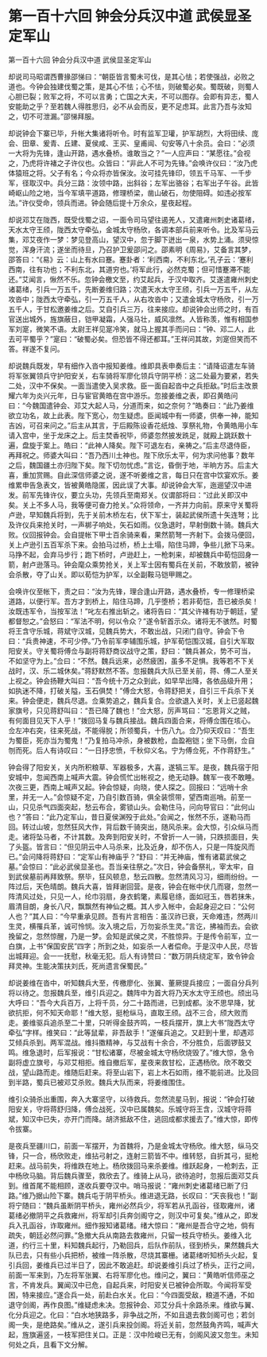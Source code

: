 # 第一百十六回        钟会分兵汉中道        武侯显圣定军山

第一百十六回        钟会分兵汉中道        武侯显圣定军山


却说司马昭谓西曹掾邵悌曰：“朝臣皆言蜀未可伐，是其心怯；若使强战，必败之道也。今钟会独建伐蜀之策，是其心不怯；心不怯，则破蜀必矣。蜀既破，则蜀人心胆已裂；败军之将，不可以言勇；亡国之大夫，不可以图存。会即有异志，蜀人安能助之乎？至若魏人得胜思归，必不从会而反，更不足虑耳。此言乃吾与汝知之，切不可泄漏。”邵悌拜服。


却说钟会下寨已毕，升帐大集诸将听令。时有监军卫瓘，护军胡烈，大将田续、庞会、田章、爰青、丘建、夏侯咸、王买、皇甫闿、句安等八十余员。会曰：“必须一大将为先锋，逢山开路，遇水叠桥。谁敢当之？”一人应声曰：“某愿往。”会视之，乃虎将许褚之子许仪也。众皆曰：“非此人不可为先锋。”会唤许仪曰：“汝乃虎体猿班之将。父子有名；今众将亦皆保汝。汝可挂先锋印，领五千马军、一千步军，径取汉中。兵分三路：汝领中路，出斜谷；左军出骆谷；右军出子午谷。此皆崎岖山险之地，当今军填平道路，修理桥梁，凿山破石，勿使阻碍。如违必按军法。”许仪受命，领兵而进。钟会随后提十万余众，星夜起程。


却说邓艾在陇西，既受伐蜀之诏，一面令司马望往遏羌人，又遣雍州刺史诸葛绪，天水太守王颀，陇西太守牵弘，金城太守杨欣，各调本部兵前来听令。比及军马云集，邓艾夜作一梦：梦见登高山，望汉中，忽于脚下迸出一泉，水势上涌。须臾惊觉，浑身汗流；遂坐而待旦，乃召护卫爰邵问之。邵素明《周易》，艾备言其梦，邵答曰：“《易》云：山上有水曰蹇。蹇卦者：‘利西南，不利东北。’孔子云：‘蹇利西南，往有功也；不利东北，其道穷也。’将军此行，必然克蜀；但可惜蹇滞不能还。”艾闻言，愀然不乐。忽钟会檄文至，约艾起兵，于汉中取齐。艾遂遣雍州刺史诸葛绪，引兵一万五千，先断姜维归路；次遣天水太守王颀，引兵一万五千，从左攻沓中；陇西太守牵弘，引一万五千人，从右攻沓中；又遣金城太守杨欣，引一万五千人，于甘松邀姜维之后。艾自引兵三万，往来接应。却说钟会出师之时，有百官送出城外，旌旗蔽日，铠甲凝霜，人强马壮，威风凛然。人皆称羡，惟有相国参军刘寔，微笑不语。太尉王祥见寔冷笑，就马上握其手而问曰：“钟、邓二人，此去可平蜀乎？”寔曰：“破蜀必矣。但恐皆不得还都耳。”王祥问其故，刘寔但笑而不答。祥遂不复问。


却说魏兵既发，早有细作入沓中报知姜维。维即具表申奏后主：“请降诏遣左车骑将军张翼领兵守护阳安关，右车骑将军廖化领兵守阴平桥：这二处最为要紧，若失二处，汉中不保矣。一面当遣使入吴求救。臣一面自起沓中之兵拒敌。”时后主改景耀六年为炎兴元年，日与宦官黄皓在宫中游乐。忽接姜维之表，即召黄皓问曰：“今魏国遣钟会、邓艾大起人马，分道而来，如之奈何？”皓奏曰：“此乃姜维欲立功名，故上此表。陛下宽心，勿生疑虑。臣闻城中有一师婆，供奉一神，能知吉凶，可召来问之。”后主从其言，于后殿陈设香花纸烛、享祭礼物，令黄皓用小车请入宫中，坐于龙床之上。后主焚香祝毕，师婆忽然披发跣足，就殿上跳跃数十遍，盘旋于案上。皓曰：“此神人降矣。陛下可退左右，亲祷之。”后主尽退侍臣，再拜祝之。师婆大叫曰：“吾乃西川土神也。陛下欣乐太平，何为求问他事？数年之后，魏国疆土亦归陛下矣。陛下切勿忧虑。”言讫，昏倒于地，半晌方苏。后主大喜，重加赏赐。自此深信师婆之说，遂不听姜维之言，每日只在宫中饮宴欢乐。姜维累申告急表文，皆被黄皓隐匿，因此误了大事。却说钟会大军，迤逦望汉中进发。前军先锋许仪，要立头功，先领兵至南郑关。仪谓部将曰：“过此关即汉中矣。关上不多人马，我等便可奋力抢关。”众将领命，一齐并力向前。原来守关蜀将卢逊，早知魏兵将到，先于关前木桥左右，伏下军士，装起武侯所遗十矢连弩；比及许仪兵来抢关时，一声梆子响处，矢石如雨。仪急退时，早射倒数十骑。魏兵大败。仪回报钟会。会自提帐下甲士百余骑来看，果然箭弩一齐射下。会拨马便回，关上卢逊引五百军杀下来。会拍马过桥，桥上土塌，陷住马蹄，争些儿掀下马来。马挣不起，会弃马步行；跑下桥时，卢逊赶上，一枪刺来，却被魏兵中荀恺回身一箭，射卢逊落马。钟会麾众乘势抢关，关上军士因有蜀兵在关前，不敢放箭，被钟会杀散，夺了山关。即以荀恺为护军，以全副鞍马铠甲赐之。


会唤许仪至帐下，责之曰：“汝为先锋，理合逢山开路，遇水叠桥，专一修理桥梁道路，以便行军。吾方才到桥上，陷住马蹄，几乎堕桥；若非荀恺，吾已被杀矣！汝既违军令，当按军法！”叱左右推出斩之。诸将告曰：“其父许褚有功于朝廷，望都督恕之。”会怒曰：“军法不明，何以令众？”遂令斩首示众。诸将无不骇然。时蜀将王含守乐城，蒋斌守汉城，见魏兵势大，不敢出战，只闭门自守。钟会下令曰：“兵贵神速，不可少停。”乃令前军李辅围乐城，护军荀恺围汉城，自引大军取阳安关。守关蜀将傅佥与副将蒋舒商议战守之策，舒曰：“魏兵甚众，势不可当，不如坚守为上。”佥曰：“不然。魏兵远来，必然疲困，虽多不足惧。我等若不下关战时，汉、乐二城休矣。”蒋舒默然不答。忽报魏兵大队已至关前，蒋、傅二人至关上视之。钟会扬鞭大叫曰：“吾今统十万之众到此，如早早出降，各依品级升用；如执迷不降，打破关隘，玉石俱焚！”傅佥大怒，令蒋舒把关，自引三千兵杀下关来。钟会便走，魏兵尽退。佥乘势追之，魏兵复合。佥欲退入关时，关上已竖起魏家旗号，只见蒋舒叫曰：“吾已降了魏也！”佥大怒，厉声骂曰：“忘恩背义之贼，有何面目见天下人乎！”拨回马复与魏兵接战。魏兵四面合来，将傅佥围在垓心。佥左冲右突，往来死战，不能得脱；所领蜀兵，十伤八九。佥乃仰天叹曰：“吾生为蜀臣，死亦当为蜀鬼！”乃复拍马冲杀，身被数枪，血盈袍铠；坐下马倒，佥自刎而死。后人有诗叹曰：“一日抒忠愤，千秋仰义名。宁为傅佥死，不作蒋舒生。”


钟会得了阳安关，关内所积粮草、军器极多，大喜，遂犒三军。是夜，魏兵宿于阳安城中，忽闻西南上喊声大震。钟会慌忙出帐视之，绝无动静。魏军一夜不敢睡。次夜三更，西南上喊声又起。钟会惊疑，向晓，使人探之。回报曰：“远哨十余里，并无一人。”会惊疑不定，乃自引数百骑，俱全装惯带，望西南巡哨。前至一山，只见杀气四面突起，愁云布合，雾锁山头。会勒住马，问向导官曰：“此何山也？”答曰：“此乃定军山，昔日夏侯渊殁于此处。”会闻之，怅然不乐，遂勒马而回。转过山坡，忽然狂风大作，背后数千骑突出，随风杀来。会大惊，引众纵马而走。诸将坠马者，不计其数。及奔到阳安关时，不曾折一人一骑，只跌损面目，失了头盔。皆言曰：“但见阴云中人马杀来，比及近身，却不伤人，只是一阵旋风而已。”会问降将蒋舒曰：“定军山有神庙乎？”舒曰：“并无神庙，惟有诸葛武侯之墓。”会惊曰：“此必武侯显圣也。吾当亲往祭之。”次日，钟会备祭礼，宰太牢，自到武侯墓前再拜致祭。祭毕，狂风顿息，愁云四散。忽然清风习习，细雨纷纷。一阵过后，天色晴朗。魏兵大喜，皆拜谢回营。是夜，钟会在帐中伏几而寝，忽然一阵清风过处，只见一人，纶巾羽扇，身衣鹤氅，素履皂绦，面如冠玉，唇若抹朱，眉清目朗，身长八尺，飘飘然有神仙之概。其人步入帐中，会起身迎之曰：“公何人也？”其人曰：“今早重承见顾。吾有片言相告：虽汉祚已衰，天命难违，然两川生灵，横罹兵革，诚可怜悯。汝入境之后，万勿妄杀生灵。”言讫，拂袖而去。会欲挽留之，忽然惊醒，乃是一梦。会知是武侯之灵，不胜惊异。于是传令前军，立一白旗，上书“保国安民”四字；所到之处，如妄杀一人者偿命。于是汉中人民，尽皆出城拜迎。会一一抚慰，秋毫无犯。后人有诗赞曰：“数万阴兵绕定军，致令钟会拜灵神。生能决策扶刘氏，死尚遗言保蜀民。”


却说姜维在沓中，听知魏兵大至，传檄廖化、张翼、董厥提兵接应；一面自分兵列将以待之。忽报魏兵至，维引兵迎之。魏阵中为首大将乃天水太守王颀也。颀出马大呼曰：“吾今大兵百万，上将千员，分二十路而进，已到成都。汝不思早降，犹欲抗拒，何不知天命耶！”维大怒，挺枪纵马，直取王颀。战不三合，颀大败而走。姜维驱兵追杀至二十里，只听得金鼓齐鸣，一枝兵摆开，旗上大书“陇西太守牵弘”字样。维笑曰：“此等鼠辈，非吾敌手！”遂催兵追之。又赶到十里，却遇邓艾倾兵杀到。两军混战。维抖擞精神，与艾战有十余合，不分胜负，后面锣鼓又鸣。维急退时，后军报说：“甘松诸寨，尽被金城太守杨欣烧毁了。”维大惊，急令副将虚立旗号，与邓艾相拒。维自撤后军，星夜来救甘松，正遇杨欣。欣不敢交战，望山路而走。维随后赶来。将至山岩下，岩上木石如雨，维不能前进。比及回到半路，蜀兵已被邓艾杀败。魏兵大队而来，将姜维围住。


维引众骑杀出重围，奔入大寨坚守，以待救兵。忽然流星马到，报说：“钟会打破阳安关，守将蒋舒归降，傅佥战死，汉中已属魏矣。乐城守将王含，汉城守将蒋斌，知汉中已失，亦开门而降。胡济抵敌不住，逃回成都求援去了。”维大惊，即传令拔寨。


是夜兵至疆川口，前面一军摆开，为首魏将，乃是金城太守杨欣。维大怒，纵马交锋，只一合，杨欣败走，维拈弓射之，连射三箭皆不中。维转怒，自折其弓，挺枪赶来。战马前失，将维跌在地上。杨欣拨回马来杀姜维。维跃起身，一枪刺去，正中杨欣马脑。背后魏兵骤至，救欣去了。维骑上从马，欲待追时，忽报后面邓艾兵到。维首尾不能相顾，遂收兵要夺汉中。哨马报说：“雍州刺史诸葛绪已断了归路。”维乃据山险下寨。魏兵屯于阴平桥头。维进退无路，长叹曰：“天丧我也！”副将宁随曰：“魏兵虽断阴平桥头，雍州必然兵少，将军若从孔函谷，径取雍州，诸葛绪必撤阴平之兵救雍州，将军却引兵奔剑阁守之，则汉中可复矣。”维从之，即发兵入孔函谷，诈取雍州。细作报知诸葛绪。绪大惊曰：“雍州是吾合守之地，倘有疏失，朝廷必然问罪。”急撤大兵从南路去救雍州，只留一枝兵守桥头。姜维入北道，约行三十里，料知魏兵起行，乃勒回兵，后队作前队，径到桥头，果然魏兵大队已去，只有些小兵把桥，被维一阵杀散，尽烧其寨栅。诸葛绪听知桥头火起，复引兵回，姜维兵已过半日了，因此不敢追赶。却说姜维引兵过了桥头，正行之间，前面一军来到，乃左将军张翼、右将军廖化也。维问之，翼曰：“黄皓听信师巫之言，不肯发兵。翼闻汉中已危，自起兵来，时阳安关已被钟会所取。今闻将军受困，特来接应。”遂合兵一处，前赴白水关。化曰：“今四面受敌，粮道不通，不如退守剑阁，再作良图。”维疑虑未决。忽报钟会、邓艾分兵十余路杀来。维欲与翼、化分兵迎之。化曰：“白水地狭路多，非争战之所，不如且退去救剑阁可也；若剑阁一失，是绝路矣。”维从之，遂引兵来投剑阁。将近关前，忽然鼓角齐鸣，喊声大起，旌旗遍竖，一枝军把住关口。正是：汉中险峻已无有，剑阁风波又忽生。未知何处之兵，且看下文分解。